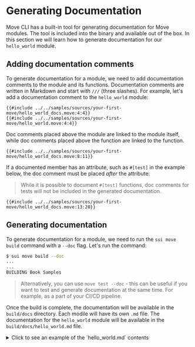 # Generating Documentation

Move CLI has a built-in tool for generating documentation for Move modules. The tool is included into the binary and available out of the box. In this section we will learn how to generate documentation for our `hello_world` module.

## Adding documentation comments

To generate documentation for a module, we need to add documentation comments to the module and its functions. Documentation comments are written in Markdown and start with `///` (three slashes). For example, let's add a documentation comment to the `hello_world` module:

```Move
{{#include ../../samples/sources/your-first-move/hello_world_docs.move:4:4}}
{{#include ../../samples/sources/your-first-move/hello_world.move:4:4}}
```

Doc comments placed above the module are linked to the module itself, while doc comments placed above the function are linked to the function.

```Move
{{#include ../../samples/sources/your-first-move/hello_world_docs.move:8:11}}
```

If a documented member has an attribute, such as `#[test]` in the example below, the doc comment must be placed *after* the attribute:

> While it is possible to document `#[test]` functions, doc comments for tests will not be included in the generated documentation.

```Move
{{#include ../../samples/sources/your-first-move/hello_world_docs.move:13:20}}
```

## Generating documentation

To generate documentation for a module, we need to run the `sui move build` command with a `--doc` flag. Let's run the command:

```bash
$ sui move build --doc
...
...
BUILDING Book Samples
```

> Alternatively, you can use `move test --doc` - this can be useful if you want to test and generate documentation at the same time. For example, as a part of your CI/CD pipeline.

Once the build is complete, the documentation will be available in the `build/docs` directory. Each modile will have its own `.md` file. The documentation for the `hello_world` module will be available in the `build/docs/hello_world.md` file.

<details>
<summary><a style="cursor: pointer">Click to see an example of the `hello_world.md` contents</a></summary>

```move
<a name="0x0_hello_world"></a>

# Module `0x0::hello_world`
This module contains a function that returns a string "Hello, World!".
-  [Function `hello_world`](#0x0_hello_world_hello_world)
<pre><code><b>use</b> <a href="">0x1::debug</a>;
<b>use</b> <a href="">0x1::string</a>;
</code></pre>
<a name="0x0_hello_world_hello_world"></a>

## Function `hello_world`
As the name says: returns a string "Hello, World!".
<pre><code><b>fun</b> <a href="hello_world.md#0x0_hello_world">hello_world</a>(): <a href="_String">string::String</a>
</code></pre>
<details>
<summary>Implementation</summary>
<pre><code><b>fun</b> <a href="hello_world.md#0x0_hello_world">hello_world</a>(): String {
    <b>let</b> result = <a href="_utf8">string::utf8</a>(b"Hello, World!");
    <a href="_print">debug::print</a>(&result);
    result
}
</code></pre>
</details>
```
</details>
